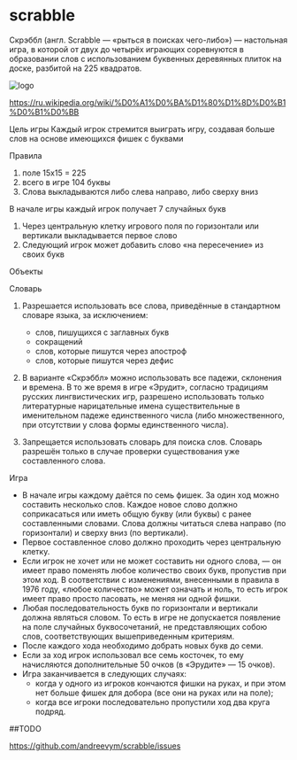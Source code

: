 # scrabble

Скрэббл (англ. Scrabble — «рыться в поисках чего-либо») — настольная игра, в которой от двух до четырёх играющих соревнуются в образовании слов с использованием буквенных деревянных плиток на доске, разбитой на 225 квадратов.

![logo](http://images.mentalfloss.com/sites/default/files/styles/article_640x430/public/377190790_dad_scrabble_0676.png)

https://ru.wikipedia.org/wiki/%D0%A1%D0%BA%D1%80%D1%8D%D0%B1%D0%B1%D0%BB

Цель игры
	Каждый игрок стремится выиграть игру, создавая больше слов на основе имеющихся фишек с буквами

Правила
1. поле 15х15 = 225
2. всего в игре 104 буквы
3. Слова выкладываются либо слева направо, либо сверху вниз

В начале игры каждый игрок получает 7 случайных букв
1. Через центральную клетку игрового поля по горизонтали или вертикали выкладывается первое слово
2. Следующий игрок может добавить слово «на пересечение» из своих букв

Объекты

Словарь
1. Разрешается использовать все слова, приведённые в стандартном словаре языка, за исключением:
    * слов, пишущихся с заглавных букв
    * сокращений
    * слов, которые пишутся через апостроф
    * слов, которые пишутся через дефис

2. В варианте «Скрэббл» можно использовать все падежи, склонения и времена. В то же время в игре «Эрудит», согласно традициям русских лингвистических игр, разрешено использовать только литературные нарицательные имена существительные в именительном падеже единственного числа (либо множественного, при отсутствии у слова формы единственного числа).

3. Запрещается использовать словарь для поиска слов. Словарь разрешён только в случае проверки существования уже составленного слова.

Игра
* В начале игры каждому даётся по семь фишек. За один ход можно составить несколько слов. Каждое новое слово должно соприкасаться или иметь общую букву (или буквы) с ранее составленными словами. Слова должны читаться слева направо (по горизонтали) и сверху вниз (по вертикали).
* Первое составленное слово должно проходить через центральную клетку.
* Если игрок не хочет или не может составить ни одного слова, — он имеет право поменять любое количество своих букв, пропустив при этом ход. В соответствии с изменениями, внесенными в правила в 1976 году, «любое количество» может означать и ноль, то есть игрок имеет право просто пасовать, не меняя ни одной фишки.
* Любая последовательность букв по горизонтали и вертикали должна являться словом. То есть в игре не допускается появление на поле случайных буквосочетаний, не представляющих собою слов, соответствующих вышеприведенным критериям.
* После каждого хода необходимо добрать новых букв до семи.
* Если за ход игрок использовал все семь косточек, то ему начисляются дополнительные 50 очков (в «Эрудите» — 15 очков).
* Игра заканчивается в следующих случаях:
    * когда у одного из игроков кончаются фишки на руках, и при этом нет больше фишек для добора (все они на руках или на поле);
    * когда все игроки последовательно пропустили ход два круга подряд.



##TODO

https://github.com/andreevym/scrabble/issues

